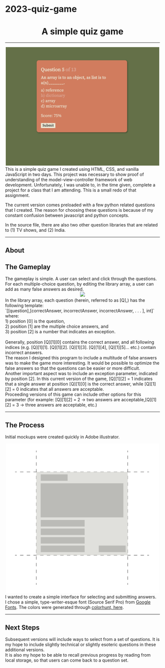 # 2023-quiz-game
<h1 align="center">A simple quiz game</h1>
<hr>
<div align="center"> <img src="readme_files/screenshot_1.png" width='500'></div>
This is a simple quiz game I created using HTML, CSS, and vanilla JavaScript in two days. This project was necessary to show proof of understanding of the model-view-controller framework of web development. Unfortunately, I was unable to, in the time given, complete a project for a class that I am attending. This is a small redo of that assignment.<br>

The current version comes preloaded with a few python related questions that I created. The reason for choosing these questions is because of my constant confusion between javascript and python concepts. <br>

In the source file, there are also two other question libraries that are related to (1) TV shows, and (2) India. 

<hr>

<h2>About</h2>

<h2>The Gameplay</h2>
The gameplay is simple.  A user can select and click through the questions.<br>
For each multiple-choice question, by editing the library array, a user can add as many false answers as desired.<br>
<div align="center"> <img src="readme_files/sample-object.png" width='500'></div>
In the library array, each question (herein, referred to as [Q],) has the following template:<br>
`[[question],[correctAnswer, incorrectAnswer, incorrectAnswer, . . . ], int]`<br>
where:<br>
1) position [0] is the question,<br>
2) position [1] are the multiple choice answers, and<br>
3) position [2] is a number that indicates an exception.<br>
<br>
Generally, position [Q][1][0] contains the correct answer, and all following indices (e.g. [Q][1][1]. [Q][1][2]. [Q][1][3]. [Q][1][4], [Q][1][5]... etc.) contain incorrect answers. <br>
The reason I designed this program to include a multitude of false answers was to make the game more interesting. It would be possible to optimize the false answers so that the questions can be easier or more difficult.<br>
Another important aspect was to include an exception parameter, indicated by position [2].
In this current version of the game, [Q][1][2] = 1 indicates that a single answer at position [Q][1][0] is the correct answer, while [Q][1][2] = 0 indicates that all answers are acceptable.<br>
Proceeding versions of this game can include other options for this parameter (for example: [Q][1][2] = 2 -> two answers are acceptable,[Q][1][2] = 3 -> three answers are acceptable, etc.) <br>

<hr>

<h2>The Process</h2>

Initial mockups were created quickly in Adobe illustrator. <br>
<div align="center"> <img src="readme_files/prototype.png" width='500'></div>
I wanted to create a simple interface for selecting and submitting answers.<br>
I chose a simple, type-writer-esque font (Source Serif Pro) from <a href="https://fonts.google.com/specimen/Source+Serif+Pro?query=source+serif">Google Fonts</a>. The colors were generated through <a href="https://colorhunt.co/palette/ede9d5e7ab9adf7857617143">colorhunt, here</a>. <br>

<hr>

<h2>Next Steps</h2>

Subsequent versions will include ways to select from a set of questions. It is my hope to include slightly technical or slightly esoteric questions in these additional versions.<br>
It is also my hope to be able to recall previous progress by reading from local storage, so that users can come back to a question set. <br>

